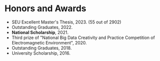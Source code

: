# Honors and Awards
- SEU Excellent Master's Thesis, 2023. (55 out of 2902)
- Outstanding Graduates, 2022.
- __National Scholarship__, 2021.
- Third prize of "National Big Data Creativity and Practice Competition of Electromagnetic Environment", 2020.
- Outstanding Graduates, 2018.
- University Scholarship, 2016.
